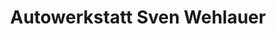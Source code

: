 ---
title: "Autowerkstatt Sven Wehlauer"
url: /cottbus/autowerkstatt-sven-wehlauer/
shop: Autowerkstatt
---